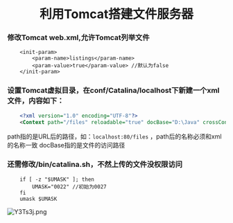 #               				<center>利用Tomcat搭建文件服务器</center>

### 修改Tomcat web.xml,允许Tomcat列举文件
		<init-param>
	        <param-name>listings</param-name>
	        <param-value>true</param-value> //默认为false
	    </init-param>

### 设置Tomcat虚拟目录，在conf/Catalina/localhost下新建一个xml文件，内容如下：
```xml
	<?xml version="1.0" encoding="UTF-8"?>
	<Context path="/files" reloadable="true" docBase="D:\Java" crossContext="true"/>
```

path指的是URL后的路径，如：`localhost:80/files`  ，path后的名称必须和xml的名称一致
docBase指的是文件的访问路径

### 还需修改/bin/catalina.sh，不然上传的文件没权限访问
		if [ -z "$UMASK" ]; then
			UMASK="0022" //初始为0027
		fi
		umask $UMASK

![Y3Ts3j.png](https://s1.ax1x.com/2020/05/10/Y3Ts3j.png)

